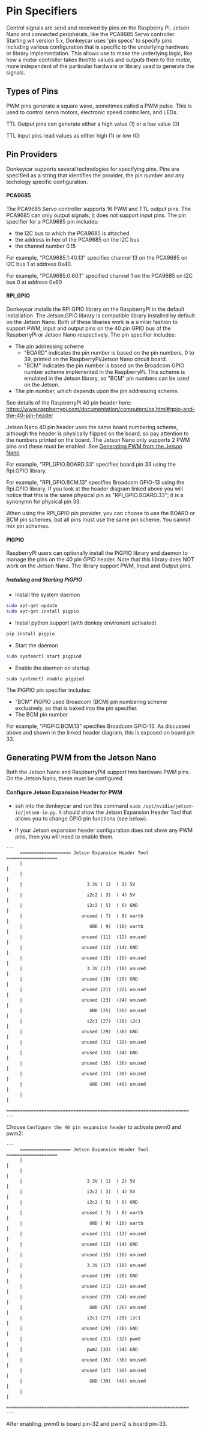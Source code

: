 # Pin Specifiers

Control signals are send and received by pins on the Raspberry Pi, Jetson Nano and connected peripherals, like the PCA9685 Servo controller.  Starting wit version 5.x, Donkeycar uses 'pin specs' to specify pins including various configuration that is specific to the underlying hardware or library implementation.  This allows use to make the underlying logic, like how a motor controller takes throttle values and outputs them to the motor, more independent of the particular hardware or library used to generate the signals.

## Types of Pins

PWM pins generate a square wave, sometimes called a PWM pulse.  This is used to control servo motors, electronic speed controllers, and LEDs.

TTL Output pins can generate either a high value (1) or a low value (0)

TTL Input pins read values as either high (1) or low (0)

## Pin Providers
Donkeycar supports several technologies for specifying pins.  Pins are specified as a string that identifies the provider, the pin number and any techology specific configuration.

#### PCA9685
The PCA9685 Servo controller supports 16 PWM and TTL output pins.  The PCA9685 can only output signals; it does not support input pins.  The pin specifier for a PCA9685 pin includes:

- the I2C bus to which the PCA9685 is attached
- the address in hex of the PCA9685 on the I2C bus
- the channel number 0.15

For example, "PCA9685.1:40.13" specifies channel 13 on the PCA9685 on I2C bus 1 at address 0x40.

For example, "PCA9685.0:60.1" specified channel 1 on the PCA9685 on I2C bus 0 at address 0x60

#### RPI_GPIO
Donkeycar installs the RPi.GPIO library on the RaspberryPi in the default installation.  The Jetson.GPIO library is compatible library installed by default on the Jetson Nano.  Both of these libaries work is a similar fashion to support PWM, input and output pins on the 40 pin GPIO bus of the RaspberryPi or Jetson Nano respectively.  The pin specifier includes:

- The pin addressing scheme
  - "BOARD" indicates the pin number is based on the pin numbers, 0 to 39, printed on the RaspberryPi/Jetson Nano circuit board.
  - "BCM" indicates the pin number is based on the Broadcom GPIO number scheme implemented in the RaspberryPi.  This scheme is emulated in the Jetson library, so "BCM" pin numbers can be used on the Jetson. 
- The pin number, which depends upon the pin addressing scheme.

See details of the RaspberryPi 40 pin header here:  https://www.raspberrypi.com/documentation/computers/os.html#gpio-and-the-40-pin-header

Jetson Nano 40 pin header uses the same board numbering scheme, although the header is physically flipped on the board, so pay attention to the numbers printed on the board.  The Jetson Nano only supports 2 PWM pins and these must be enabled.  See [Generating PWM from the Jetson Nano](#generating_pwm_from_the_jetson_nano)

For example, "RPI_GPIO.BOARD.33" specifies board pin 33 using the Rpi.GPIO library.

For example, "RPI_GPIO.BCM.13" specifies Broadcom GPIO-13 using the Rpi.GPIO library.  If you look at the header diagram linked above you will notice that this is the same physical pin as "RPI_GPIO.BOARD.33"; it is a synonymn for physical pin 33.  

When using the RPI_GPIO pin provider, you can choose to use the BOARD or BCM pin schemes, but all pins must use the same pin scheme.  You cannot mix pin schemes.

#### PIGPIO
RaspberryPi users can optionally install the PiGPIO library and daemon to manage the pins on the 40 pin GPIO header.  Note that this library does NOT work on the Jetson Nano.  The library support PWM, Input and Output pins.

##### Installing and Starting PiGPIO
- Install the system daemon
```bash
sudo apt-get update
sudo apt-get install pigpio
```
- Install python support (with donkey environent activated)
```bash
pip install pigpio
```
- Start the daemon
```bash
sudo systemctl start pigpiod
```
- Enable the daemon on startup
```
sudo systemctl enable pigpiod
```

The PIGPIO pin specifier includes:
- "BCM"  PiGPIO used Broadcom (BCM) pin numbering scheme exclusively, so that is baked into the pin specifier.
- The BCM pin number

For example, "PIGPIO.BCM.13" specifies Broadcom GPIO-13.  As discussed above and shown in the linked header diagram, this is exposed on board pin 33.


## Generating PWM from the Jetson Nano

Both the Jetson Nano and RaspberryPi4 support two hardware PWM pins.  On the Jetson Nano, these must be configured.


#### Configure Jetson Expansion Header for PWM

- ssh into the donkeycar and run this command `sudo /opt/nvidia/jetson-io/jetson-io.py`.  It should show the Jetson Expansion Header Tool that allows you to change GPIO pin functions (see below).

- If your Jetson expansion header configuration does not show any PWM pins, then you will need to enable them.


```
---
     =================== Jetson Expansion Header Tool ===================
     |                                                                    |
     |                                                                    |
     |                        3.3V ( 1)  ( 2) 5V                          |
     |                        i2c2 ( 3)  ( 4) 5V                          |
     |                        i2c2 ( 5)  ( 6) GND                         |
     |                      unused ( 7)  ( 8) uartb                       |
     |                         GND ( 9)  (10) uartb                       |
     |                      unused (11)  (12) unused                      |
     |                      unused (13)  (14) GND                         |
     |                      unused (15)  (16) unused                      |
     |                        3.3V (17)  (18) unused                      |
     |                      unused (19)  (20) GND                         |
     |                      unused (21)  (22) unused                      |
     |                      unused (23)  (24) unused                      |
     |                         GND (25)  (26) unused                      |
     |                        i2c1 (27)  (28) i2c1                        |
     |                      unused (29)  (30) GND                         |
     |                      unused (31)  (32) unused                      |
     |                      unused (33)  (34) GND                         |
     |                      unused (35)  (36) unused                      |
     |                      unused (37)  (38) unused                      |
     |                         GND (39)  (40) unused                      |
     |                                                                    |
      ====================================================================
---
```


Choose `Configure the 40 pin expansion header` to activate pwm0 and pwm2:


```
---
     =================== Jetson Expansion Header Tool ===================
     |                                                                    |
     |                                                                    |
     |                        3.3V ( 1)  ( 2) 5V                          |
     |                        i2c2 ( 3)  ( 4) 5V                          |
     |                        i2c2 ( 5)  ( 6) GND                         |
     |                      unused ( 7)  ( 8) uartb                       |
     |                         GND ( 9)  (10) uartb                       |
     |                      unused (11)  (12) unused                      |
     |                      unused (13)  (14) GND                         |
     |                      unused (15)  (16) unused                      |
     |                        3.3V (17)  (18) unused                      |
     |                      unused (19)  (20) GND                         |
     |                      unused (21)  (22) unused                      |
     |                      unused (23)  (24) unused                      |
     |                         GND (25)  (26) unused                      |
     |                        i2c1 (27)  (28) i2c1                        |
     |                      unused (29)  (30) GND                         |
     |                      unused (31)  (32) pwm0                        |
     |                        pwm2 (33)  (34) GND                         |
     |                      unused (35)  (36) unused                      |
     |                      unused (37)  (38) unused                      |
     |                         GND (39)  (40) unused                      |
     |                                                                    |
      ====================================================================
---
```


After enabling, pwm0 is board pin-32 and pwm2 is board pin-33.



